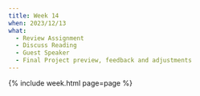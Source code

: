```yaml
---
title: Week 14
when: 2023/12/13
what:
  - Review Assignment
  - Discuss Reading
  - Guest Speaker
  - Final Project preview, feedback and adjustments
---
```

{% include week.html page=page %}
